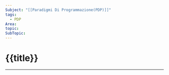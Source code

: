 ```yaml
---
Subject: "[[Paradigmi Di Programmazione(PDP)]]"
tags:
  - PDP
Area: 
topic: 
SubTopic:
---
```


# {{title}}
---
